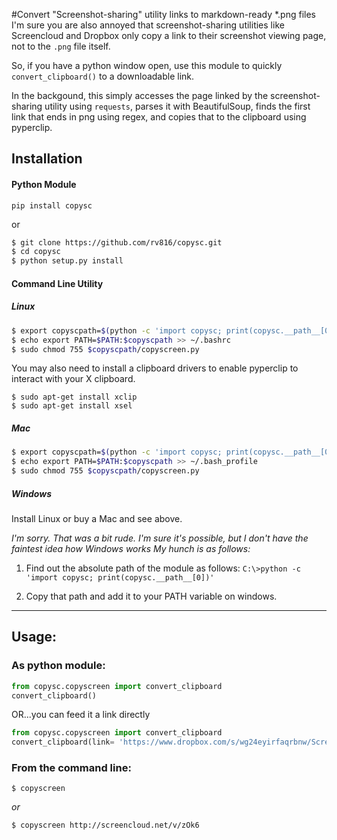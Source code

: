 #Convert "Screenshot-sharing" utility links to markdown-ready *.png files
I'm sure you are also annoyed that screenshot-sharing utilities like Screencloud and Dropbox only copy a link to their screenshot viewing page, not to the `.png` file itself. 


So, if you have a python window open, use this module to quickly `convert_clipboard()` to a downloadable link.

In the backgound, this simply accesses the page linked by the screenshot-sharing utility using `requests`, parses it with BeautifulSoup,  finds the first link that ends in png using regex, and copies that to the clipboard using pyperclip. 

## Installation

#### Python Module 

`pip install copysc`

or
```bash
$ git clone https://github.com/rv816/copysc.git
$ cd copysc
$ python setup.py install
```

#### Command Line Utility
##### _Linux_

```bash
$ export copyscpath=$(python -c 'import copysc; print(copysc.__path__[0])')
$ echo export PATH=$PATH:$copyscpath >> ~/.bashrc
$ sudo chmod 755 $copyscpath/copyscreen.py
```

You may also need to install a clipboard drivers to enable pyperclip to interact with your X clipboard.

```
$ sudo apt-get install xclip
$ sudo apt-get install xsel
```


##### _Mac_

```bash
$ export copyscpath=$(python -c 'import copysc; print(copysc.__path__[0])')
$ echo export PATH=$PATH:$copyscpath >> ~/.bash_profile
$ sudo chmod 755 $copyscpath/copyscreen.py
```

##### _Windows_

Install Linux or buy a Mac and see above.

_I'm sorry. That was a bit rude. I'm sure it's possible, but I don't have the faintest idea how Windows works_
_My hunch is as follows:_

1. Find out the absolute path of the module as follows:
`C:\>python -c 'import copysc; print(copysc.__path__[0])'`

2. Copy that path and add it to your PATH variable on windows.

______ 

## Usage:

### As python module:

```python
from copysc.copyscreen import convert_clipboard
convert_clipboard()

```

OR...you can feed it a link directly
```python
from copysc.copyscreen import convert_clipboard
convert_clipboard(link= 'https://www.dropbox.com/s/wg24eyirfaqrbnw/Screenshot%202014-10-17%2018.06.22.png?dl=0')

```

### From the command line:

`$ copyscreen`

_or_


`$ copyscreen http://screencloud.net/v/zOk6`




